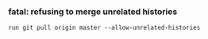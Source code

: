 ### fatal: refusing to merge unrelated histories

``
	run git pull origin master --allow-unrelated-histories
``